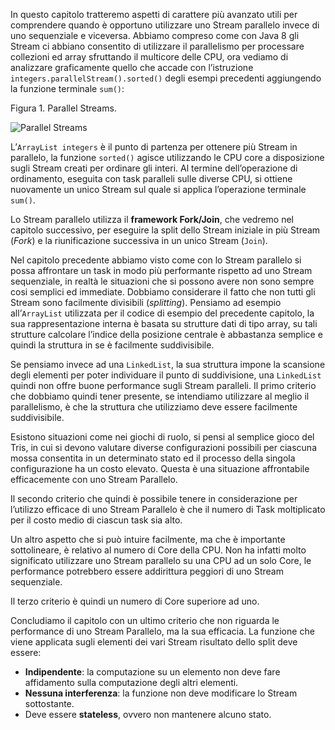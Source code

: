 In questo capitolo tratteremo aspetti di carattere più avanzato utili per comprendere quando è opportuno utilizzare uno Stream parallelo invece di uno sequenziale e viceversa. Abbiamo compreso come con Java 8 gli Stream ci abbiano consentito di utilizzare il parallelismo per processare collezioni ed array sfruttando il multicore delle CPU, ora vediamo di analizzare graficamente quello che accade con l’istruzione `integers.parallelStream().sorted()` degli esempi precedenti aggiungendo la funzione terminale `sum()`:

Figura 1. Parallel Streams.

![Parallel Streams](https://tbm-html.s3.amazonaws.com/app/uploads/2017/11/parallelStreams.png)

L’`ArrayList integers` è il punto di partenza per ottenere più Stream in parallelo, la funzione `sorted()` agisce utilizzando le CPU core a disposizione sugli Stream creati per ordinare gli interi. Al termine dell’operazione di ordinamento, eseguita con task paralleli sulle diverse CPU, si ottiene nuovamente un unico Stream sul quale si applica l’operazione terminale `sum()`.

Lo Stream parallelo utilizza il **framework Fork/Join**, che vedremo nel capitolo successivo, per eseguire la split dello Stream iniziale in più Stream (_Fork_) e la riunificazione successiva in un unico Stream (`Join`).

Nel capitolo precedente abbiamo visto come con lo Stream parallelo si possa affrontare un task in modo più performante rispetto ad uno Stream sequenziale, in realtà le situazioni che si possono avere non sono sempre cosi semplici ed immediate. Dobbiamo considerare il fatto che non tutti gli Stream sono facilmente divisibili (_splitting_). Pensiamo ad esempio all’`ArrayList` utilizzata per il codice di esempio del precedente capitolo, la sua rappresentazione interna è basata su strutture dati di tipo array, su tali strutture calcolare l’indice della posizione centrale è abbastanza semplice e quindi la struttura in se è facilmente suddivisibile.

Se pensiamo invece ad una `LinkedList`, la sua struttura impone la scansione degli elementi per poter individuare il punto di suddivisione, una `LinkedList` quindi non offre buone performance sugli Stream paralleli. Il primo criterio che dobbiamo quindi tener presente, se intendiamo utilizzare al meglio il parallelismo, è che la struttura che utilizziamo deve essere facilmente suddivisibile.

Esistono situazioni come nei giochi di ruolo, si pensi al semplice gioco del Tris, in cui si devono valutare diverse configurazioni possibili per ciascuna mossa consentita in un determinato stato ed il processo della singola configurazione ha un costo elevato. Questa è una situazione affrontabile efficacemente con uno Stream Parallelo.

Il secondo criterio che quindi è possibile tenere in considerazione per l’utilizzo efficace di uno Stream Parallelo è che il numero di Task moltiplicato per il costo medio di ciascun task sia alto.

Un altro aspetto che si può intuire facilmente, ma che è importante sottolineare, è relativo al numero di Core della CPU. Non ha infatti molto significato utilizzare uno Stream parallelo su una CPU ad un solo Core, le performance potrebbero essere addirittura peggiori di uno Stream sequenziale.

Il terzo criterio è quindi un numero di Core superiore ad uno.

Concludiamo il capitolo con un ultimo criterio che non riguarda le performance di uno Stream Parallelo, ma la sua efficacia. La funzione che viene applicata sugli elementi dei vari Stream risultato dello split deve essere:

*   **Indipendente**: la computazione su un elemento non deve fare affidamento sulla computazione degli altri elementi.
*   **Nessuna interferenza**: la funzione non deve modificare lo Stream sottostante.
*   Deve essere **stateless**, ovvero non mantenere alcuno stato.